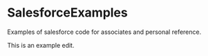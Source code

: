 # SalesforceExamples
Examples of salesforce code for associates and personal reference.

This is an example edit.
